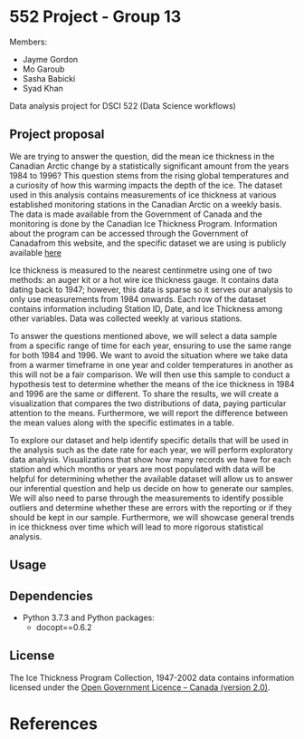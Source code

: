 # 552 Project - Group 13

Members:
- Jayme Gordon
- Mo Garoub 
- Sasha Babicki
- Syad Khan 

Data analysis project for DSCI 522 (Data Science workflows)

## Project proposal

We are trying to answer the question, did the mean ice thickness in the Canadian Arctic change by a statistically significant amount from the years 1984 to 1996? 
This question stems from the rising global temperatures and a curiosity of how this warming impacts the depth of the ice. 
The dataset used in this analysis contains measurements of ice thickness at various  established monitoring stations in the Canadian Arctic on a weekly basis. The data is made available from the Government of Canada and the monitoring is done by the Canadian Ice Thickness Program. Information about the program can be accessed through the Government of Canadafrom this website,  and the specific dataset we are using is publicly available [here](https://www.canada.ca/content/dam/eccc/migration/main/data/ice/products/ice-thickness-program-collection/ice-thickness-program-collection-1947-2002/original_program_data_20030304.xls )

Ice thickness is measured to the nearest centinmetre using one of two methods: an auger kit or a hot wire ice thickness gauge. It contains data dating back to 1947; however, this data is sparse so it serves our analysis to only use measurements from 1984 onwards. Each row of the dataset contains information including Station ID, Date, and Ice Thickness among other variables. Data was collected weekly at various stations.

To answer the questions mentioned above, we will select a data sample from a specific range of time for each year, ensuring to use the same range for both 1984 and 1996. We want to avoid the situation where we take data from a warmer timeframe in one year and colder temperatures in another as this will not be a fair comparison. We will then use this sample to conduct a hypothesis test to determine whether the means of the ice thickness in 1984 and 1996 are the same or different. To share the results, we will create a visualization that compares the two distributions of data, paying particular attention to the means. Furthermore, we will report the difference between the mean values along with the specific estimates in a table.


To explore our dataset and help identify specific details that will be used in the analysis such as the date rate for each year, we will perform exploratory data analysis. Visualizations that show how many records we have for each station and which months or years are most populated with data will be helpful for determining whether the available dataset will allow us to answer our inferential question and help us decide on how to generate our samples. We will also need to parse through the measurements to identify possible outliers and determine whether these are errors with the reporting or if they should be kept in our sample. Furthermore, we will showcase general trends in ice thickness over time which will lead to more rigorous statistical analysis.


## Usage



## Dependencies

  - Python 3.7.3 and Python packages:
      - docopt==0.6.2

## License

The Ice Thickness Program Collection, 1947-2002 data contains information licensed under the [Open Government Licence – Canada (version 2.0)](https://open.canada.ca/en/open-government-licence-canada).

# References

<div id="refs" class="references">

  <div id="ref-___">


  </div>

</div>
